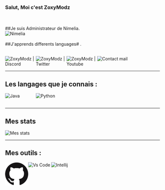 ### Salut, Moi c'est ZoxyModz 
<br />
<br />
##Je suis Administrateur de Nimelia.
<br />

<img alt="Nimelia" src="https://cdn.discordapp.com/attachments/913513355728273458/916825144595472424/image0.png"/>

<br />
<br />
##J'apprends differents languages# .
<br />
<br />

[<img align="left" alt="ZoxyModz | Discord" width="100px" src="https://img.shields.io/badge/Discord-7289DA?style=for-the-badge&logo=discord&logoColor=white"/>][discord]
[<img align="left" alt="ZoxyModz | Twitter" width="100px" src="https://img.shields.io/badge/Twitter-1DA1F2?style=for-the-badge&logo=twitter&logoColor=white"/>][twitter]
[<img align="left" alt="ZoxyModz | Youtube" width="100px" src="https://img.shields.io/badge/YouTube-FF0000?style=for-the-badge&logo=youtube&logoColor=white"/>][youtube]
[<img align="left" alt="Contact mail" width="100px" src="https://img.shields.io/badge/Gmail-D14836?style=for-the-badge&logo=gmail&logoColor=white"/>][gmail]

<br />
<br />

---

## Les langages que je connais :

[<img align="left" alt="Java" width="100px" src="https://img.shields.io/badge/Java-ED8B00?style=for-the-badge&logo=java&logoColor=white" />][java]
[<img align="left" alt="Python" width="100px" src="https://img.shields.io/badge/Python-1f629b?style=for-the-badge&logo=python&logoColor=white" />][python]

<br />
<br />

---

## Mes stats

<img alt="Mes stats" src="https://github-readme-stats.vercel.app/api/top-langs/?username=minemobs&show_icons=true&hide_border=true&theme=radical" />

---

## Mes outils :

[<img align="left" alt="GitHub" width="75px" src="https://raw.githubusercontent.com/github/explore/78df643247d429f6cc873026c0622819ad797942/topics/github/github.png" />][github]
[<img align="left" alt="Vs Code" width="75px" src="https://upload.wikimedia.org/wikipedia/commons/thumb/2/2d/Visual_Studio_Code_1.18_icon.svg/1200px-Visual_Studio_Code_1.18_icon.svg.png" />][vscode]
[<img align="left" alt="Intellij" width="75px" src="https://resources.jetbrains.com/storage/products/intellij-idea/img/meta/intellij-idea_logo_300x300.png" />][intellij]

[twitter]: https://twitter.com/zoxymodz
[discord]: https://discord.gg/
[youtube]: https://youtube.com/c/zoxymodz
[intellij]: https://www.jetbrains.com/idea/
[java]: https://www.oracle.com/java/technologies/javase-downloads.html
[github]: https://www.github.com/ZoxyModz
[vscode]: https://code.visualstudio.com/
[gmail]: mailto:zoxymodz.yournovaped@gmail.com
[python]:https://www.python.org
[nimelia]:https://www.nimelia.fr
